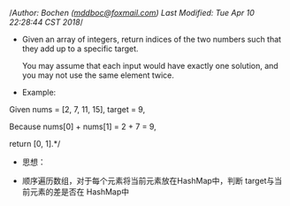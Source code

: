 /*Author: Bochen (mddboc@foxmail.com)
Last Modified: Tue Apr 10 22:28:44 CST 2018*/

* Given an array of integers, return indices of the two numbers such that they add up to a specific target.

  You may assume that each input would have exactly one solution, and you may not use the same element twice.



*  Example:
  
 Given nums = [2, 7, 11, 15], target = 9,

 Because nums[0] + nums[1] = 2 + 7 = 9,

  return [0, 1].*/



* 思想：

* 顺序遍历数组，对于每个元素将当前元素放在HashMap中，判断 target与当前元素的差是否在 HashMap中
